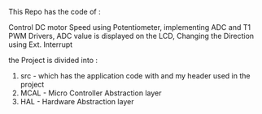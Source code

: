 This Repo has the code of :

Control DC motor Speed using Potentiometer, implementing ADC and T1 PWM
Drivers, ADC value is displayed on the LCD, Changing the Direction using Ext. Interrupt  

the Project is divided into :

1. src - which has the application code with and my header used in the project
2. MCAL - Micro Controller Abstraction layer
3. HAL - Hardware Abstraction layer
